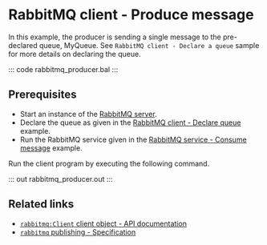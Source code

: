 # RabbitMQ client - Produce message

In this example, the producer is sending a single message to the pre-declared queue, MyQueue. See `RabbitMQ client - Declare a queue` sample for more details on declaring the queue.

::: code rabbitmq_producer.bal :::

## Prerequisites
- Start an instance of the [RabbitMQ server](https://www.rabbitmq.com/download.html).
- Declare the queue as given in the [RabbitMQ client - Declare queue](/learn/by-example/rabbitmq-queue-declare/) example.
- Run the RabbitMQ service given in the [RabbitMQ service - Consume message](/learn/by-example/rabbitmq-consumer/) example.

Run the client program by executing the following command.

::: out rabbitmq_producer.out :::

## Related links
- [`rabbitmq:Client` client object - API documentation](https://lib.ballerina.io/ballerinax/rabbitmq/latest/clients/Client)
- [`rabbitmq` publishing - Specification](https://github.com/ballerina-platform/module-ballerinax-rabbitmq/blob/master/docs/spec/spec.md#5-publishing)
